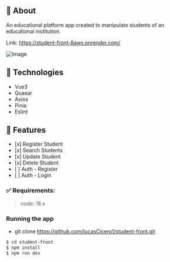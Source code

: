## 🎯 About

An educational platform app created to manipulate students of an educational institution.

Link: https://student-front-8awv.onrender.com/

![Image](https://github.com/user-attachments/assets/36ccf5ef-035e-47f9-ab78-61141812d780)


## 🚀 Technologies

- Vue3
- Quasar
- Axios
- Pinia
- Eslint

## 📑 Features

- \[x] Register Student
- \[x] Search Students
- \[x] Update Student
- \[x] Delete Student
- \[ ] Auth - Register
- \[ ] Auth - Login

### ✅ Requirements:
>node: 18.x

### Running the app

- git clone https://github.com/lucasCicero1/student-front.git

```bash
$ cd student-front
$ npm install
$ npm run dev
```
